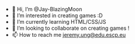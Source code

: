 - 👋 Hi, I’m @Jay-BlazingMoon
- 👀 I’m interested in creating games :D
- 🌱 I’m currently learning HTML/CSS/JS
- 💞️ I’m looking to collaborate on creating games !
- 📫 How to reach me jeremy.ung@edu.escp.eu

<!---
Jay-BlazingMoon/Jay-BlazingMoon is a ✨ special ✨ repository because its `README.md` (this file) appears on your GitHub profile.
You can click the Preview link to take a look at your changes.
--->
